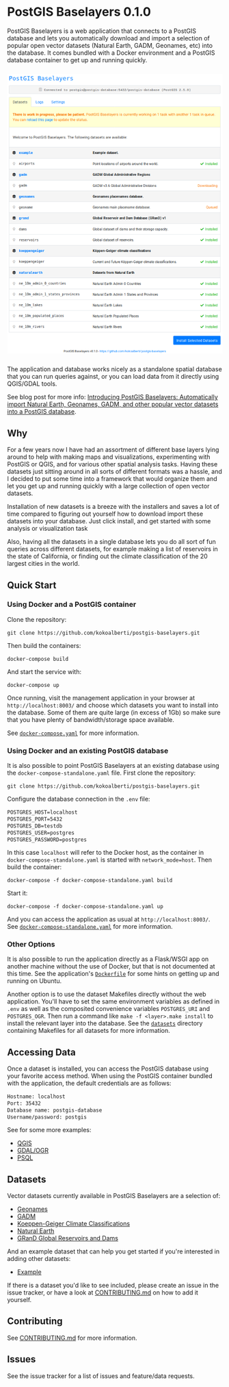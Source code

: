 # PostGIS Baselayers 0.1.0

PostGIS Baselayers is a web application that connects to a PostGIS database and lets you automatically download and import a selection of popular open vector datasets (Natural Earth, GADM, Geonames, etc) into the database. It comes bundled with a Docker environment and a PostGIS database container to get up and running quickly.

<p align="center">
  <img src="docs/img/screenshot-home-0.1.0.png" style="margin:10px 0px 10px 0px;">
</p>

The application and database works nicely as a standalone spatial database that you can run queries against, or you can load data from it directly using QGIS/GDAL tools.

See blog post for more info: [Introducing PostGIS Baselayers: Automatically import Natural Earth, Geonames, GADM, and other popular vector datasets into a PostGIS database](https://kokoalberti.com/articles/postgis-baselayers-importing-popular-vector-datasets-into-postgis/).

## Why

For a few years now I have had an assortment of different base layers lying around to help with making maps and visualizations, experimenting with PostGIS or QGIS, and for various other spatial analysis tasks. Having these datasets just sitting around in all sorts of different formats was a hassle, and I decided to put some time into a framework that would organize them and let you get up and running quickly with a large collection of open vector datasets.

Installation of new datasets is a breeze with the installers and saves a lot of time compared to figuring out yourself how to download import these datasets into your database. Just click install, and get started with some analysis or visualization task 

Also, having all the datasets in a single database lets you do all sort of fun queries across different datasets, for example making a list of reservoirs in the state of California, or finding out the climate classification of the 20 largest cities in the world.

## Quick Start

### Using Docker and a PostGIS container

Clone the repository: 

    git clone https://github.com/kokoalberti/postgis-baselayers.git

Then build the containers: 

    docker-compose build

And start the service with:

    docker-compose up

Once running, visit the management application in your browser at `http://localhost:8003/` and choose which datasets you want to install into the database. Some of them are quite large (in excess of 1Gb) so make sure that you have plenty of bandwidth/storage space available.

See [`docker-compose.yaml`](docker-compose.yaml) for more information.

### Using Docker and an existing PostGIS database

It is also possible to point PostGIS Baselayers at an existing database using the `docker-compose-standalone.yaml` file. First clone the repository:

    git clone https://github.com/kokoalberti/postgis-baselayers.git

Configure the database connection in the `.env` file:

    POSTGRES_HOST=localhost
    POSTGRES_PORT=5432
    POSTGRES_DB=testdb
    POSTGRES_USER=postgres
    POSTGRES_PASSWORD=postgres

In this case `localhost` will refer to the Docker host, as the container in `docker-compose-standalone.yaml` is started with `network_mode=host`. Then build the container:

    docker-compose -f docker-compose-standalone.yaml build

Start it:

    docker-compose -f docker-compose-standalone.yaml up

And you can access the application as usual at `http://localhost:8003/`. See [`docker-compose-standalone.yaml`](docker-compose-standalone.yaml) for more information.

### Other Options

It is also possible to run the application directly as a Flask/WSGI app on another machine without the use of Docker, but that is not documented at this time. See the application's [`Dockerfile`](app/Dockerfile) for some hints on getting up and running on Ubuntu.

Another option is to use the dataset Makefiles directly without the web application. You'll have to set the same environment variables as defined in `.env` as well as the composited convenience variables `POSTGRES_URI` and `POSTGRES_OGR`. Then run a command like `make -f <layer>.make install` to install the relevant layer into the database. See the [`datasets`](app/datasets/) directory containing Makefiles for all datasets for more information.

## Accessing Data

Once a dataset is installed, you can access the PostGIS database using your favorite access method. When using the PostGIS container bundled with the application, the default credentials are as follows:

    Hostname: localhost
    Port: 35432
    Database name: postgis-database
    Username/password: postgis

See for some more examples:

* [QGIS](docs/QGIS.md)
* [GDAL/OGR](docs/GDALOGR.md)
* [PSQL](docs/PSQL.md)

## Datasets

Vector datasets currently available in PostGIS Baselayers are a selection of:

* [Geonames](app/datasets/geonames/)
* [GADM](app/datasets/gadm/)
* [Koeppen-Geiger Climate Classifications](app/datasets/koeppengeiger/)
* [Natural Earth](app/datasets/naturalearth/)
* [GRanD Global Reservoirs and Dams](app/datasets/grand/)

And an example dataset that can help you get started if you're interested in adding other datasets:

* [Example](app/datasets/example/)

If there is a dataset you'd like to see included, please create an issue in the issue tracker, or have a look at [CONTRIBUTING.md](CONTRIBUTING.md) on how to add it yourself.

## Contributing

See [CONTRIBUTING.md](CONTRIBUTING.md) for more information.

## Issues

See the issue tracker for a list of issues and feature/data requests.